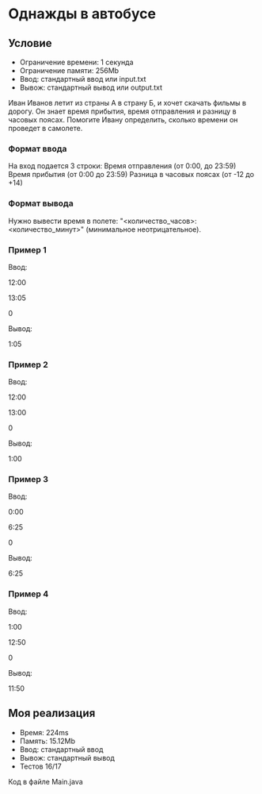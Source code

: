 # Однажды в автобусе

## Условие 

- Ограничение времени: 1 cекунда
- Ограничение памяти: 256Mb
- Ввод: стандартный ввод или input.txt
- Вывож: стандартный вывод или output.txt

Иван Иванов летит из страны А в страну Б, и хочет скачать фильмы в дорогу. Он знает время прибытия, время отправления и разницу в часовых поясах. Помогите Ивану определить, сколько времени он проведет в самолете.

### Формат ввода

На вход подается 3 строки: Время отправления (от 0:00, до 23:59) Время прибытия (от 0:00 до 23:59) Разница в часовых поясах (от -12 до +14)

### Формат вывода

Нужно вывести время в полете: "<количество_часов>:<количество_минут>" (минимальное неотрицательное).

### Пример 1
Ввод:

12:00

13:05

0

Вывод:

1:05

### Пример 2
Ввод:

12:00

13:00

0

Вывод:

1:00

### Пример 3
Ввод:

0:00

6:25

0

Вывод:

6:25

### Пример 4
Ввод:

1:00

12:50

0

Вывод:

11:50

## Моя реализация

- Время: 224ms
- Память: 15.12Mb
- Ввод: стандартный ввод
- Вывож: стандартный вывод
- Тестов 16/17

Код в файле Main.java



